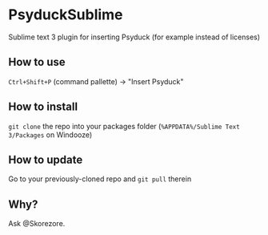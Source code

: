 # PsyduckSublime
Sublime text 3 plugin for inserting Psyduck (for example instead of licenses)

## How to use
`Ctrl+Shift+P` (command pallette) -> "Insert Psyduck"

## How to install
`git clone` the repo into your packages folder (`%APPDATA%/Sublime Text 3/Packages` on Windooze)

## How to update
Go to your previously-cloned repo and `git pull` therein

## Why?
Ask @Skorezore.
